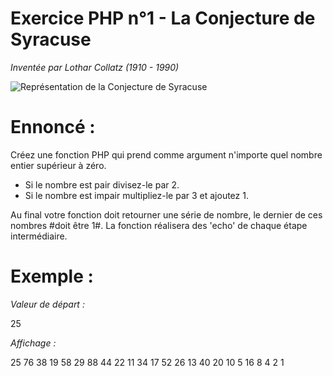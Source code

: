 # Exercice PHP n°1 - La Conjecture de Syracuse


_Inventée par Lothar Collatz (1910 - 1990)_

![Représentation de la Conjecture de Syracuse](http://www.probleme-syracuse.fr/images/spir3d_1024c_aa.jpg)

# Ennoncé :
Créez une fonction PHP qui prend comme argument n'importe quel nombre entier supérieur à zéro.
* Si le nombre est pair divisez-le par 2.
* Si le nombre est impair multipliez-le par 3 et ajoutez 1. 

Au final votre fonction doit retourner une série de nombre, le dernier de ces nombres #doit être 1#. La fonction réalisera des 'echo' de chaque étape intermédiaire.

# Exemple :

_Valeur de départ :_

25
 


_Affichage :_

25 76 38 19 58 29 88 44 22 11 34 17 52 26 13 40 20 10 5 16 8 4 2 1
